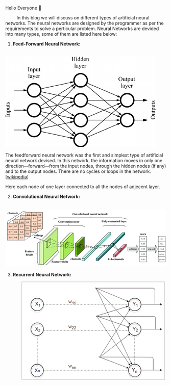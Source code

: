 Hello Everyone :wave:

&nbsp;&nbsp;&nbsp;&nbsp;&nbsp;&nbsp;&nbsp;&nbsp; In this blog we will discuss on different types of artificial neural networks. The neural networks are designed by the programmer as per the requirements to solve a perticular problem.
Neural Networks are devided into many types, some of them are listed here below:

1. **Feed-Forward Neural Network:**

&nbsp;&nbsp;&nbsp;&nbsp;&nbsp;&nbsp;&nbsp;&nbsp;&nbsp;&nbsp;&nbsp;&nbsp;&nbsp;&nbsp;&nbsp;&nbsp;&nbsp;&nbsp;&nbsp;&nbsp;&nbsp;&nbsp;&nbsp;&nbsp;&nbsp;&nbsp;&nbsp;&nbsp;&nbsp;&nbsp;&nbsp;&nbsp;&nbsp;&nbsp;&nbsp;&nbsp;&nbsp;&nbsp;&nbsp;&nbsp;&nbsp;&nbsp;&nbsp;&nbsp;&nbsp;&nbsp;&nbsp;&nbsp; ![Feed-Forward-NN](Image/Feed-forward-NN.png)

The feedforward neural network was the first and simplest type of artificial neural network devised. In this network, the information moves in only one direction—forward—from the input nodes, through the hidden nodes (if any) and to the output nodes. There are no cycles or loops in the network.[[wikipedia]](https://en.wikipedia.org/wiki/Feedforward_neural_network)

Here each node of one layer connected to all the nodes of adjecent layer.


2. **Convolutional Neural Network:**

&nbsp;&nbsp;&nbsp;&nbsp;&nbsp;&nbsp;&nbsp;&nbsp;&nbsp;&nbsp;&nbsp;&nbsp; ![CNN](Image/CNN-Architecture.png)



3. **Recurrent Neural Network:**

&nbsp;&nbsp;&nbsp;&nbsp;&nbsp;&nbsp;&nbsp;&nbsp;&nbsp;&nbsp;&nbsp;&nbsp; ![RNN](Image/RNN-1.png)





